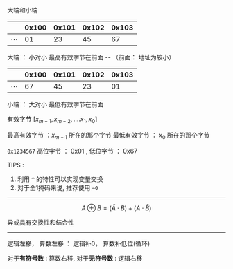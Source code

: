 
大端和小端

  

|     | 0x100 | 0x101 | 0x102 | 0x103 |
| --- | ----- | ----- | ----- | ----- |
| ⋯   | 01    | 23    | 45    | 67    |

大端 ： 小对小  最高有效字节在前面 -- （前面： 地址为较小）

|     | 0x100 | 0x101 | 0x102 | 0x103 |
| --- | ----- | ----- | ----- | ----- |
| ⋯   | 67    | 45    | 23    | 01    |
小端 ： 大对小  最低有效字节在前面

有效字节    $\left [ x_{m-1}, x_{m-2} , .... x_1, x_0 \right ]$

最高有效字节 ：$x_{m-1}$ 所在的那个字节
最低有效字节 ： $x_0$  所在的那个字节

`0x1234567` 高位字节 ： 0x01 , 低位字节 ： 0x67

TIPS : 
1. 利用 `^` 的特性可以实现变量交换
2. 对于全1掩码来说,  推荐使用 `~0` 

*****

$$
A \oplus  B = (\bar{A} \cdot B) + (A \cdot \bar{B})
$$

异或具有交换性和结合性

*****

逻辑左移， 算数左移 ： 逻辑补0， 算数补低位(循环)

对于**有符号数** : 算数右移,  对于**无符号数** : 逻辑右移


